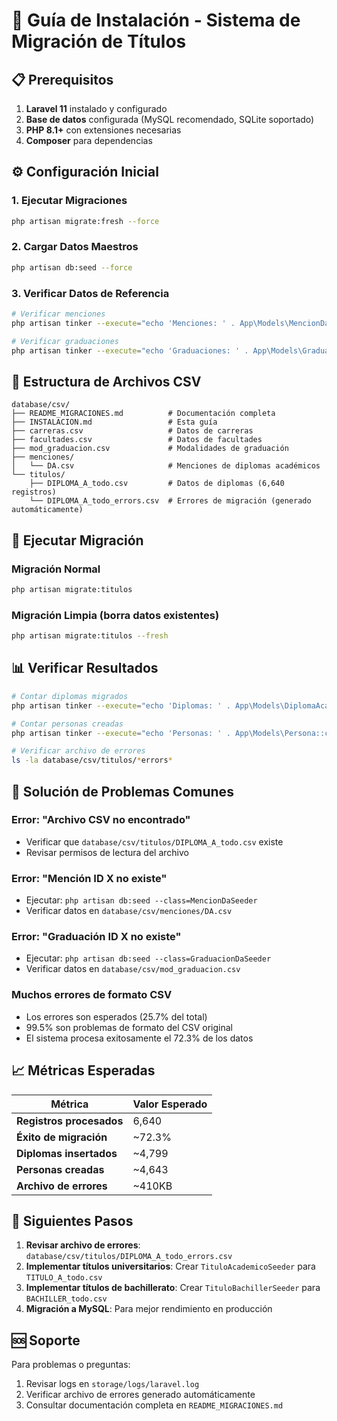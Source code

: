 # 🚀 Guía de Instalación - Sistema de Migración de Títulos

## 📋 Prerequisitos

1. **Laravel 11** instalado y configurado
2. **Base de datos** configurada (MySQL recomendado, SQLite soportado)
3. **PHP 8.1+** con extensiones necesarias
4. **Composer** para dependencias

## ⚙️ Configuración Inicial

### 1. Ejecutar Migraciones
```bash
php artisan migrate:fresh --force
```

### 2. Cargar Datos Maestros
```bash
php artisan db:seed --force
```

### 3. Verificar Datos de Referencia
```bash
# Verificar menciones
php artisan tinker --execute="echo 'Menciones: ' . App\Models\MencionDa::count() . PHP_EOL;"

# Verificar graduaciones  
php artisan tinker --execute="echo 'Graduaciones: ' . App\Models\GraduacionDa::count() . PHP_EOL;"
```

## 📁 Estructura de Archivos CSV

```
database/csv/
├── README_MIGRACIONES.md          # Documentación completa
├── INSTALACION.md                 # Esta guía
├── carreras.csv                   # Datos de carreras
├── facultades.csv                 # Datos de facultades  
├── mod_graduacion.csv             # Modalidades de graduación
├── menciones/
│   └── DA.csv                     # Menciones de diplomas académicos
└── titulos/
    ├── DIPLOMA_A_todo.csv         # Datos de diplomas (6,640 registros)
    └── DIPLOMA_A_todo_errors.csv  # Errores de migración (generado automáticamente)
```

## 🎯 Ejecutar Migración

### Migración Normal
```bash
php artisan migrate:titulos
```

### Migración Limpia (borra datos existentes)
```bash
php artisan migrate:titulos --fresh
```

## 📊 Verificar Resultados

```bash
# Contar diplomas migrados
php artisan tinker --execute="echo 'Diplomas: ' . App\Models\DiplomaAcademico::count() . PHP_EOL;"

# Contar personas creadas
php artisan tinker --execute="echo 'Personas: ' . App\Models\Persona::count() . PHP_EOL;"

# Verificar archivo de errores
ls -la database/csv/titulos/*errors*
```

## 🔧 Solución de Problemas Comunes

### Error: "Archivo CSV no encontrado"
- Verificar que `database/csv/titulos/DIPLOMA_A_todo.csv` existe
- Revisar permisos de lectura del archivo

### Error: "Mención ID X no existe"
- Ejecutar: `php artisan db:seed --class=MencionDaSeeder`
- Verificar datos en `database/csv/menciones/DA.csv`

### Error: "Graduación ID X no existe"  
- Ejecutar: `php artisan db:seed --class=GraduacionDaSeeder`
- Verificar datos en `database/csv/mod_graduacion.csv`

### Muchos errores de formato CSV
- Los errores son esperados (25.7% del total)
- 99.5% son problemas de formato del CSV original
- El sistema procesa exitosamente el 72.3% de los datos

## 📈 Métricas Esperadas

| Métrica | Valor Esperado |
|---------|----------------|
| **Registros procesados** | 6,640 |
| **Éxito de migración** | ~72.3% |
| **Diplomas insertados** | ~4,799 |
| **Personas creadas** | ~4,643 |
| **Archivo de errores** | ~410KB |

## 🎯 Siguientes Pasos

1. **Revisar archivo de errores**: `database/csv/titulos/DIPLOMA_A_todo_errors.csv`
2. **Implementar títulos universitarios**: Crear `TituloAcademicoSeeder` para `TITULO_A_todo.csv`
3. **Implementar títulos de bachillerato**: Crear `TituloBachillerSeeder` para `BACHILLER_todo.csv`
4. **Migración a MySQL**: Para mejor rendimiento en producción

## 🆘 Soporte

Para problemas o preguntas:
1. Revisar logs en `storage/logs/laravel.log`
2. Verificar archivo de errores generado automáticamente
3. Consultar documentación completa en `README_MIGRACIONES.md`
